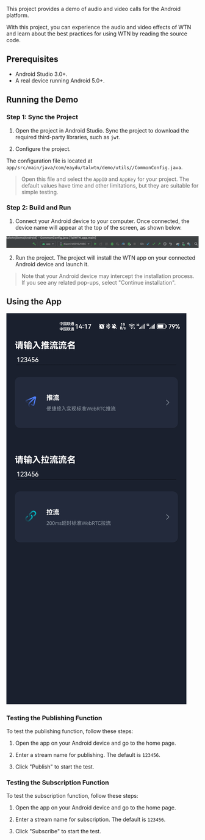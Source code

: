 This project provides a demo of audio and video calls for the Android platform.

With this project, you can experience the audio and video effects of WTN and learn about the best practices for using WTN by reading the source code.

## Prerequisites

- Android Studio 3.0+.
- A real device running Android 5.0+.

## Running the Demo

### Step 1: Sync the Project

1. Open the project in Android Studio. Sync the project to download the required third-party libraries, such as `jwt`.

2. Configure the project.

The configuration file is located at `app/src/main/java/com/eaydu/talwtn/demo/utils//CommonConfig.java`.

> Open this file and select the `AppID` and `AppKey` for your project. The default values have time and other limitations, but they are suitable for simple testing.

### Step 2: Build and Run

1. Connect your Android device to your computer. Once connected, the device name will appear at the top of the screen, as shown below.

![AS](./docs/as_app_img.png)

2. Run the project. The project will install the WTN app on your connected Android device and launch it.

> Note that your Android device may intercept the installation process. If you see any related pop-ups, select "Continue installation".

## Using the App

![App](./docs/app_screenshot.jpg)

### Testing the Publishing Function

To test the publishing function, follow these steps:

1. Open the app on your Android device and go to the home page.

2. Enter a stream name for publishing. The default is `123456`.

3. Click "Publish" to start the test.

### Testing the Subscription Function

To test the subscription function, follow these steps:

1. Open the app on your Android device and go to the home page.

2. Enter a stream name for subscription. The default is `123456`.

3. Click "Subscribe" to start the test.